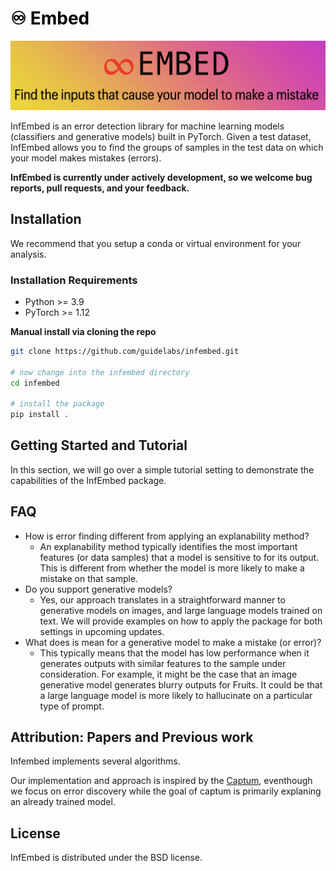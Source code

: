 # <span style="color:black"> ♾️ Embed </span>

![infembed Logo](./docs/static/img/banner.png)

InfEmbed is an error detection library for machine learning models (classifiers and generative models) built in PyTorch. Given a test dataset, InfEmbed allows you to find the groups of samples in the test data on which your model makes mistakes (errors).  

**InfEmbed is currently under actively development, so we welcome bug reports, pull requests, and your feedback.**

## Installation
We recommend that you setup a conda or virtual environment for your analysis.

### Installation Requirements
- Python >= 3.9
- PyTorch >= 1.12

**Manual install via cloning the repo**
```sh
git clone https://github.com/guidelabs/infembed.git

# now change into the infembed directory
cd infembed

# install the package
pip install .
```

## Getting Started and Tutorial
In this section, we will go over a simple tutorial setting to demonstrate the capabilities of the InfEmbed package.

## FAQ
- How is error finding different from applying an explanability method? 
    - An explanability method typically identifies the most important features (or data samples) that a model is sensitive to for its output. This is different from whether the model is more likely to make a mistake on that sample.
- Do you support generative models?
    - Yes, our approach translates in a straightforward manner to generative models on images, and large language models trained on text. We will provide examples on how to apply the package for both settings in upcoming updates.
- What does is mean for a generative model to make a mistake (or error)? 
    - This typically means that the model has low performance when it generates outputs with similar features to the sample under consideration. For example, it might be the case that an image generative model generates blurry outputs for Fruits. It could be that a large language model is more likely to hallucinate on a particular type of prompt.

## Attribution: Papers and Previous work
Infembed implements several algorithms. 

Our implementation and approach is inspired by the [Captum](https://github.com/pytorch/captum), eventhough we focus on error discovery while the goal of captum is primarily explaning an already trained model.

## License
InfEmbed is distributed under the BSD license.